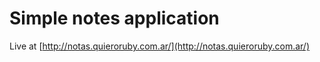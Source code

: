 # Simple notes application

Live at [http://notas.quieroruby.com.ar/](http://notas.quieroruby.com.ar/)
